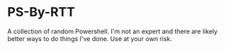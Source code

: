 # PS-By-RTT
A collection of random Powershell. I'm not an expert and there are likely better ways to do things I've done. Use at your own risk. 
